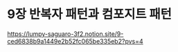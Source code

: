 # 9장 반복자 패턴과 컴포지트 패턴
https://lumpy-saguaro-3f2.notion.site/9-ced6838b9a1449e2b52fc065be335eb2?pvs=4
